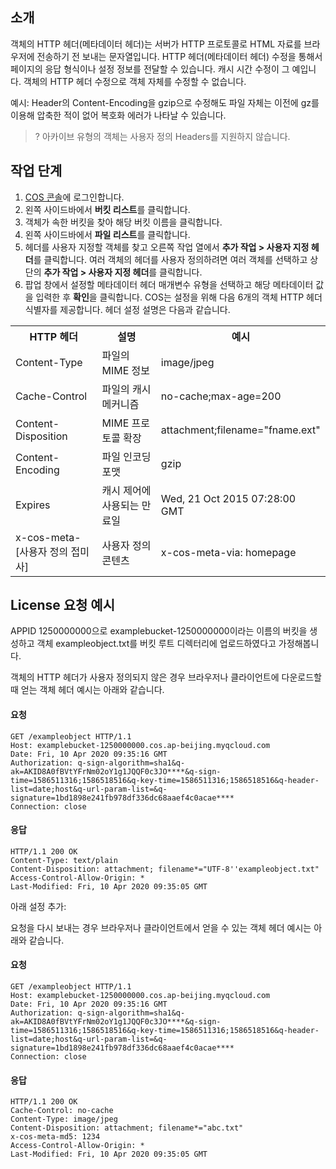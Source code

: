 ## 소개
객체의 HTTP 헤더(메타데이터 헤더)는 서버가 HTTP 프로토콜로 HTML 자료를 브라우저에 전송하기 전 보내는 문자열입니다. HTTP 헤더(메타데이터 헤더) 수정을 통해서 페이지의 응답 형식이나 설정 정보를 전달할 수 있습니다. 캐시 시간 수정이 그 예입니다. 객체의 HTTP 헤더 수정으로 객체 자체를 수정할 수 없습니다.

예시: Header의 Content-Encoding을 gzip으로 수정해도 파일 자체는 이전에 gz를 이용해 압축한 적이 없어 복호화 에러가 나타날 수 있습니다.

>? 아카이브 유형의 객체는 사용자 정의 Headers를 지원하지 않습니다.
>

## 작업 단계

1. [COS 콘솔](https://console.cloud.tencent.com/cos5)에 로그인합니다.
2. 왼쪽 사이드바에서 **버킷 리스트**를 클릭합니다.
3. 객체가 속한 버킷을 찾아 해당 버킷 이름을 클릭합니다.
4. 왼쪽 사이드바에서 **파일 리스트**를 클릭합니다.
5. 헤더를 사용자 지정할 객체를 찾고 오른쪽 작업 열에서 **추가 작업 > 사용자 지정 헤더**를 클릭합니다. 여러 객체의 헤더를 사용자 정의하려면 여러 객체를 선택하고 상단의 **추가 작업 > 사용자 지정 헤더**를 클릭합니다.
6. 팝업 창에서 설정할 메타데이터 헤더 매개변수 유형을 선택하고 해당 메타데이터 값을 입력한 후 **확인**을 클릭합니다.
COS는 설정을 위해 다음 6개의 객체 HTTP 헤더 식별자를 제공합니다. 헤더 설정 설명은 다음과 같습니다.
<table>
   <tr>
      <th>HTTP 헤더</th>
      <th>설명</th>
      <th>예시</th>
   </tr>
   <tr>
      <td>Content-Type</td>
      <td>파일의 MIME 정보</td>
      <td>image/jpeg</td>
   </tr>
   <tr>
      <td>Cache-Control</td>
      <td>파일의 캐시 메커니즘</td>
      <td>no-cache;max-age=200</td>
   </tr>
   <tr>
      <td>Content-Disposition</td>
      <td>MIME 프로토콜 확장</td>
      <td>attachment;filename="fname.ext"</td>
   </tr>
   <tr>
      <td>Content-Encoding</td>
      <td>파일 인코딩 포맷</td>
      <td>gzip</td>
   </tr>
   <tr>
      <td>Expires</td>
      <td>캐시 제어에 사용되는 만료일</td>
      <td>Wed, 21 Oct 2015 07:28:00 GMT</td>
   </tr>
   <tr>
      <td>x-cos-meta-[사용자 정의 접미사]</td>
      <td>사용자 정의 콘텐츠</td>
      <td>x-cos-meta-via: homepage</td>
   </tr>
</table>


## License 요청 예시

APPID 1250000000으로 examplebucket-1250000000이라는 이름의 버킷을 생성하고 객체 exampleobject.txt를 버킷 루트 디렉터리에 업로드하였다고 가정해봅니다.

객체의 HTTP 헤더가 사용자 정의되지 않은 경우 브라우저나 클라이언트에 다운로드할 때 얻는 객체 헤더 예시는 아래와 같습니다.

#### 요청

```plaintext
GET /exampleobject HTTP/1.1
Host: examplebucket-1250000000.cos.ap-beijing.myqcloud.com
Date: Fri, 10 Apr 2020 09:35:16 GMT
Authorization: q-sign-algorithm=sha1&q-ak=AKID8A0fBVtYFrNm02oY1g1JQQF0c3JO****&q-sign-time=1586511316;1586518516&q-key-time=1586511316;1586518516&q-header-list=date;host&q-url-param-list=&q-signature=1bd1898e241fb978df336dc68aaef4c0acae****
Connection: close
```

#### 응답

```plaintext
HTTP/1.1 200 OK
Content-Type: text/plain
Content-Disposition: attachment; filename*="UTF-8''exampleobject.txt"
Access-Control-Allow-Origin: *
Last-Modified: Fri, 10 Apr 2020 09:35:05 GMT 
```

아래 설정 추가:

요청을 다시 보내는 경우 브라우저나 클라이언트에서 얻을 수 있는 객체 헤더 예시는 아래와 같습니다.

#### 요청

```plaintext
GET /exampleobject HTTP/1.1
Host: examplebucket-1250000000.cos.ap-beijing.myqcloud.com
Date: Fri, 10 Apr 2020 09:35:16 GMT
Authorization: q-sign-algorithm=sha1&q-ak=AKID8A0fBVtYFrNm02oY1g1JQQF0c3JO****&q-sign-time=1586511316;1586518516&q-key-time=1586511316;1586518516&q-header-list=date;host&q-url-param-list=&q-signature=1bd1898e241fb978df336dc68aaef4c0acae****
Connection: close
```

#### 응답

```plaintext
HTTP/1.1 200 OK
Cache-Control: no-cache
Content-Type: image/jpeg
Content-Disposition: attachment; filename*="abc.txt"
x-cos-meta-md5: 1234
Access-Control-Allow-Origin: *
Last-Modified: Fri, 10 Apr 2020 09:35:05 GMT 
```

